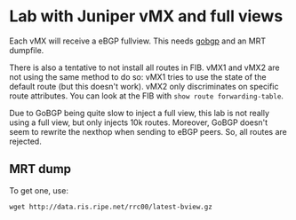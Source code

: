 Lab with Juniper vMX and full views
===================================

Each vMX will receive a eBGP fullview. This needs
[gobgp](https://github.com/osrg/gobgp) and an MRT dumpfile.

There is also a tentative to not install all routes in FIB. vMX1 and
vMX2 are not using the same method to do so: vMX1 tries to use the
state of the default route (but this doesn't work). vMX2 only
discriminates on specific route attributes. You can look at the FIB
with `show route forwarding-table`.

Due to GoBGP being quite slow to inject a full view, this lab is not
really using a full view, but only injects 10k routes. Moreover, GoBGP
doesn't seem to rewrite the nexthop when sending to eBGP peers. So,
all routes are rejected.

MRT dump
--------

To get one, use:

    wget http://data.ris.ripe.net/rrc00/latest-bview.gz
